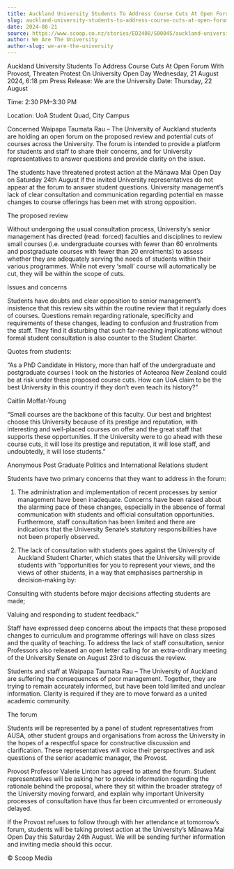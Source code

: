 ```yaml
---
title: Auckland University Students To Address Course Cuts At Open Forum With Provost, Threaten Protest On University Open Day
slug: auckland-university-students-to-address-course-cuts-at-open-forum-with-provost-threaten-protest-on-university-open-day
date: 2024-08-21
source: https://www.scoop.co.nz/stories/ED2408/S00045/auckland-university-students-to-address-course-cuts-at-open-forum-with-provost-threaten-protest-on-university-open-day.htm
author: We Are The University
author-slug: we-are-the-university
---
```



Auckland University Students To Address Course Cuts At Open Forum With Provost, Threaten Protest On University Open Day
Wednesday, 21 August 2024, 6:18 pm
Press Release: We are the University
Date: Thursday, 22 August

Time: 2:30 PM–3:30 PM

Location: UoA Student Quad, City Campus

Concerned Waipapa Taumata Rau – The University of Auckland students are holding an open forum on the proposed review and potential cuts of courses across the University. The forum is intended to provide a platform for students and staff to share their concerns, and for University representatives to answer questions and provide clarity on the issue.

The students have threatened protest action at the Mānawa Mai Open Day on Saturday 24th August if the invited University representatives do not appear at the forum to answer student questions. University management’s lack of clear consultation and communication regarding potential en masse changes to course offerings has been met with strong opposition.

The proposed review

Without undergoing the usual consultation process, University’s senior management has directed (read: forced) faculties and disciplines to review small courses (i.e. undergraduate courses with fewer than 60 enrolments and postgraduate courses with fewer than 20 enrolments) to assess whether they are adequately serving the needs of students within their various programmes. While not every ‘small’ course will automatically be cut, they will be within the scope of cuts.

Issues and concerns

Students have doubts and clear opposition to senior management’s insistence that this review sits within the routine review that it regularly does of courses. Questions remain regarding rationale, specificity and requirements of these changes, leading to confusion and frustration from the staff. They find it disturbing that such far-reaching implications without formal student consultation is also counter to the Student Charter.

Quotes from students:

“As a PhD Candidate in History, more than half of the undergraduate and postgraduate courses I took on the histories of Aotearoa New Zealand could be at risk under these proposed course cuts. How can UoA claim to be the best University in this country if they don’t even teach its history?”

Caitlin Moffat-Young

“Small courses are the backbone of this faculty. Our best and brightest choose this University because of its prestige and reputation, with interesting and well-placed courses on offer and the great staff that supports these opportunities. If the University were to go ahead with these course cuts, it will lose its prestige and reputation, it will lose staff, and undoubtedly, it will lose students.” 

Anonymous Post Graduate Politics and International Relations student

Students have two primary concerns that they want to address in the forum: 

1. The administration and implementation of recent processes by senior management have been inadequate. Concerns have been raised about the alarming pace of these changes, especially in the absence of formal communication with students and official consultation opportunities. Furthermore, staff consultation has been limited and there are indications that the University Senate’s statutory responsibilities have not been properly observed.

2. The lack of consultation with students goes against the University of Auckland Student Charter, which states that the University will provide students with “opportunities for you to represent your views, and the views of other students, in a way that emphasises partnership in decision-making by: 

Consulting with students before major decisions affecting students are made;

Valuing and responding to student feedback.”

Staff have expressed deep concerns about the impacts that these proposed changes to curriculum and programme offerings will have on class sizes and the quality of teaching. To address the lack of staff consultation, senior Professors also released an open letter calling for an extra-ordinary meeting of the University Senate on August 23rd to discuss the review.

Students and staff at Waipapa Taumata Rau – The University of Auckland are suffering the consequences of poor management. Together, they are trying to remain accurately informed, but have been told limited and unclear information. Clarity is required if they are to move forward as a united academic community.

The forum

Students will be represented by a panel of student representatives from AUSA, other student groups and organisations from across the University in the hopes of a respectful space for constructive discussion and clarification. These representatives will voice their perspectives and ask questions of the senior academic manager, the Provost.

Provost Professor Valerie Linton has agreed to attend the forum. Student representatives will be asking her to provide information regarding the rationale behind the proposal, where they sit within the broader strategy of the University moving forward, and explain why important University processes of consultation have thus far been circumvented or erroneously delayed.

If the Provost refuses to follow through with her attendance at tomorrow’s forum, students will be taking protest action at the University’s Mānawa Mai Open Day this Saturday 24th August. We will be sending further information and inviting media should this occur.

© Scoop Media